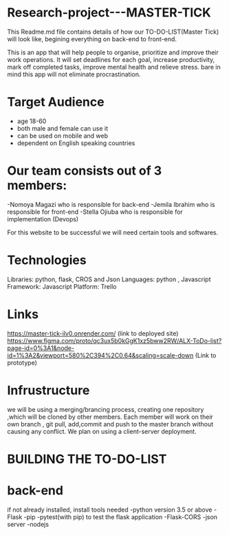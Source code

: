 # Research-project---MASTER-TICK
This Readme.md file contains details of how our TO-DO-LIST(Master Tick) will look like, begining everything on back-end to front-end.

This is an app that will help people to organise, prioritize and improve their work operations.
It will set deadlines for each goal, increase productivity, mark off completed tasks, improve mental health and relieve stress.
bare in mind this app will not eliminate procrastination.

# Target Audience
- age 18-60
- both male and female can use it
- can be used on mobile and web
- dependent on English speaking countries

# Our team consists out of 3 members:
-Nomoya Magazi who is responsible for back-end
-Jemila Ibrahim who is responsible for front-end
-Stella Ojiuba who is responsible for implementation (Devops)

For this website to be successful we will need certain tools and softwares.

# Technologies
Libraries: python, flask, CROS and Json
Languages: python , Javascript
Framework: Javascript
Platform: Trello

# Links
https://master-tick-ilv0.onrender.com/ (link to deployed site)
https://www.figma.com/proto/qc3ux5b0kGgK1xz5bww2RW/ALX-ToDo-list?page-id=0%3A1&node-id=1%3A2&viewport=580%2C394%2C0.64&scaling=scale-down
(Link to prototype)

# Infrustructure
we will be using a merging/brancing process, creating one repository ,which will be cloned by other members.
Each member will work  on their own branch , git pull, add,commit and push to the master branch without causing any conflict.
We plan on using a client-server deployment.

# BUILDING THE TO-DO-LIST
# back-end
if not already installed, install tools needed
-python version 3.5 or above
-Flask
-pip
-pytest(with pip) to test the flask application
-Flask-CORS
-json server
-nodejs
